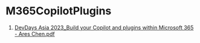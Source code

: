 # M365CopilotPlugins

1. [DevDays Asia 2023_Build your Copilot and plugins within Microsoft 365 - Ares Chen.pdf](https://github.com/chenxizhang/M365CopilotPlugins/blob/master/DevDays%20Asia%202023_Build%20your%20Copilot%20and%20plugins%20within%20Microsoft%20365%20-%20Ares%20Chen.pdf)
